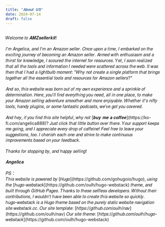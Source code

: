 ```yaml
---
title: "𝑨𝒃𝒐𝒖𝒕 𝑼𝑺"
date: 2024-07-14
draft: false
---
```

<br />
𝑊𝑒𝑙𝑐𝑜𝑚𝑒 𝑡𝑜 𝑨𝑴𝒁𝒔𝒆𝒍𝒍𝒆𝒓𝒌𝒊𝒕!
<br />
<br />
𝐼’𝑚 𝐴𝑛𝑔𝑒𝑙𝑖𝑐𝑎, 𝑎𝑛𝑑 𝐼’𝑚 𝑎𝑛 𝐴𝑚𝑎𝑧𝑜𝑛 𝑠𝑒𝑙𝑙𝑒𝑟. 𝑂𝑛𝑐𝑒 𝑢𝑝𝑜𝑛 𝑎 𝑡𝑖𝑚𝑒, 𝐼 𝑒𝑚𝑏𝑎𝑟𝑘𝑒𝑑 𝑜𝑛 𝑡ℎ𝑒 𝑒𝑥𝑐𝑖𝑡𝑖𝑛𝑔 𝑗𝑜𝑢𝑟𝑛𝑒𝑦 𝑜𝑓 𝑏𝑒𝑐𝑜𝑚𝑖𝑛𝑔 𝑎𝑛 𝐴𝑚𝑎𝑧𝑜𝑛 𝑠𝑒𝑙𝑙𝑒𝑟. 𝐴𝑟𝑚𝑒𝑑 𝑤𝑖𝑡ℎ 𝑒𝑛𝑡ℎ𝑢𝑠𝑖𝑎𝑠𝑚 𝑎𝑛𝑑 𝑎 𝑡ℎ𝑖𝑟𝑠𝑡 𝑓𝑜𝑟 𝑘𝑛𝑜𝑤𝑙𝑒𝑑𝑔𝑒, 𝐼 𝑠𝑐𝑜𝑢𝑟𝑒𝑑 𝑡ℎ𝑒 𝑖𝑛𝑡𝑒𝑟𝑛𝑒𝑡 𝑓𝑜𝑟 𝑟𝑒𝑠𝑜𝑢𝑟𝑐𝑒𝑠. 𝑌𝑒𝑡, 𝐼 𝑠𝑜𝑜𝑛 𝑟𝑒𝑎𝑙𝑖𝑧𝑒𝑑 𝑡ℎ𝑎𝑡 𝑎𝑙𝑙 𝑡ℎ𝑒 𝑡𝑜𝑜𝑙𝑠 𝑎𝑛𝑑 𝑖𝑛𝑓𝑜𝑟𝑚𝑎𝑡𝑖𝑜𝑛 𝐼 𝑛𝑒𝑒𝑑𝑒𝑑 𝑤𝑒𝑟𝑒 𝑠𝑐𝑎𝑡𝑡𝑒𝑟𝑒𝑑 𝑎𝑐𝑟𝑜𝑠𝑠 𝑡ℎ𝑒 𝑤𝑒𝑏. 𝐼𝑡 𝑤𝑎𝑠 𝑡ℎ𝑒𝑛 𝑡ℎ𝑎𝑡 𝐼 ℎ𝑎𝑑 𝑎 𝑙𝑖𝑔ℎ𝑡𝑏𝑢𝑙𝑏 𝑚𝑜𝑚𝑒𝑛𝑡: "𝑊ℎ𝑦 𝑛𝑜𝑡 𝑐𝑟𝑒𝑎𝑡𝑒 𝑎 𝑠𝑖𝑛𝑔𝑙𝑒 𝑝𝑙𝑎𝑡𝑓𝑜𝑟𝑚 𝑡ℎ𝑎𝑡 𝑏𝑟𝑖𝑛𝑔𝑠 𝑡𝑜𝑔𝑒𝑡ℎ𝑒𝑟 𝑎𝑙𝑙 𝑡ℎ𝑒 𝑒𝑠𝑠𝑒𝑛𝑡𝑖𝑎𝑙 𝑡𝑜𝑜𝑙𝑠 𝑎𝑛𝑑 𝑟𝑒𝑠𝑜𝑢𝑟𝑐𝑒𝑠 𝑓𝑜𝑟 𝐴𝑚𝑎𝑧𝑜𝑛 𝑠𝑒𝑙𝑙𝑒𝑟𝑠?"
<br />
<br />
𝐴𝑛𝑑 𝑠𝑜, 𝑡ℎ𝑖𝑠 𝑤𝑒𝑏𝑠𝑖𝑡𝑒 𝑤𝑎𝑠 𝑏𝑜𝑟𝑛 𝑜𝑢𝑡 𝑜𝑓 𝑚𝑦 𝑜𝑤𝑛 𝑒𝑥𝑝𝑒𝑟𝑖𝑒𝑛𝑐𝑒 𝑎𝑛𝑑 𝑎 𝑠𝑝𝑟𝑖𝑛𝑘𝑙𝑒 𝑜𝑓 𝑑𝑒𝑡𝑒𝑟𝑚𝑖𝑛𝑎𝑡𝑖𝑜𝑛. 𝐻𝑒𝑟𝑒, 𝑦𝑜𝑢’𝑙𝑙 𝑓𝑖𝑛𝑑 𝑒𝑣𝑒𝑟𝑦𝑡ℎ𝑖𝑛𝑔 𝑦𝑜𝑢 𝑛𝑒𝑒𝑑, 𝑎𝑙𝑙 𝑖𝑛 𝑜𝑛𝑒 𝑝𝑙𝑎𝑐𝑒, 𝑡𝑜 𝑚𝑎𝑘𝑒 𝑦𝑜𝑢𝑟 𝐴𝑚𝑎𝑧𝑜𝑛 𝑠𝑒𝑙𝑙𝑖𝑛𝑔 𝑎𝑑𝑣𝑒𝑛𝑡𝑢𝑟𝑒 𝑠𝑚𝑜𝑜𝑡ℎ𝑒𝑟 𝑎𝑛𝑑 𝑚𝑜𝑟𝑒 𝑒𝑛𝑗𝑜𝑦𝑎𝑏𝑙𝑒. 𝑊ℎ𝑒𝑡ℎ𝑒𝑟 𝑖𝑡'𝑠 𝑛𝑖𝑓𝑡𝑦 𝑡𝑜𝑜𝑙𝑠, ℎ𝑎𝑛𝑑𝑦 𝑝𝑙𝑢𝑔𝑖𝑛𝑠, 𝑜𝑟 𝑠𝑜𝑚𝑒 𝑓𝑎𝑛𝑡𝑎𝑠𝑡𝑖𝑐 𝑝𝑜𝑑𝑐𝑎𝑠𝑡𝑠, 𝑤𝑒’𝑣𝑒 𝑔𝑜𝑡 𝑦𝑜𝑢 𝑐𝑜𝑣𝑒𝑟𝑒𝑑.
<br />
<br />
𝐴𝑛𝑑 ℎ𝑒𝑦, 𝑖𝑓 𝑦𝑜𝑢 𝑓𝑖𝑛𝑑 𝑡ℎ𝑖𝑠 𝑠𝑖𝑡𝑒 ℎ𝑒𝑙𝑝𝑓𝑢𝑙, 𝑤ℎ𝑦 𝑛𝑜𝑡 [𝒃𝒖𝒚 𝒎𝒆 𝒂 𝒄𝒐𝒇𝒇𝒆𝒆](https://ko-fi.com/angelica888)? 𝐽𝑢𝑠𝑡 𝑐𝑙𝑖𝑐𝑘 𝑡ℎ𝑎𝑡 𝑙𝑖𝑡𝑡𝑙𝑒 𝑏𝑢𝑡𝑡𝑜𝑛 𝑜𝑣𝑒𝑟 𝑡ℎ𝑒𝑟𝑒. 𝑌𝑜𝑢𝑟 𝑠𝑢𝑝𝑝𝑜𝑟𝑡 𝑘𝑒𝑒𝑝𝑠 𝑚𝑒 𝑔𝑜𝑖𝑛𝑔, 𝑎𝑛𝑑 𝐼 𝑎𝑝𝑝𝑟𝑒𝑐𝑖𝑎𝑡𝑒 𝑒𝑣𝑒𝑟𝑦 𝑑𝑟𝑜𝑝 𝑜𝑓 𝑐𝑎𝑓𝑓𝑒𝑖𝑛𝑒! 𝐹𝑒𝑒𝑙 𝑓𝑟𝑒𝑒 𝑡𝑜 𝑙𝑒𝑎𝑣𝑒 𝑦𝑜𝑢𝑟 𝑠𝑢𝑔𝑔𝑒𝑠𝑡𝑖𝑜𝑛𝑠, 𝑡𝑜𝑜. 𝐼 𝑐ℎ𝑒𝑟𝑖𝑠ℎ 𝑒𝑎𝑐ℎ 𝑜𝑛𝑒 𝑎𝑛𝑑 𝑠𝑡𝑟𝑖𝑣𝑒 𝑡𝑜 𝑚𝑎𝑘𝑒 𝑐𝑜𝑛𝑡𝑖𝑛𝑢𝑜𝑢𝑠 𝑖𝑚𝑝𝑟𝑜𝑣𝑒𝑚𝑒𝑛𝑡𝑠 𝑏𝑎𝑠𝑒𝑑 𝑜𝑛 𝑦𝑜𝑢𝑟 𝑓𝑒𝑒𝑑𝑏𝑎𝑐𝑘.
<br />
<br />
𝑇ℎ𝑎𝑛𝑘𝑠 𝑓𝑜𝑟 𝑠𝑡𝑜𝑝𝑝𝑖𝑛𝑔 𝑏𝑦, 𝑎𝑛𝑑 ℎ𝑎𝑝𝑝𝑦 𝑠𝑒𝑙𝑙𝑖𝑛𝑔!
<br />
<br />
𝑨𝒏𝒈𝒆𝒍𝒊𝒄𝒂
<br />
<br />
𝑃𝑆：
<br />
𝑇ℎ𝑖𝑠 𝑤𝑒𝑏𝑠𝑖𝑡𝑒 𝑖𝑠 𝑝𝑜𝑤𝑒𝑟𝑒𝑑 𝑏𝑦 [𝐻𝑢𝑔𝑜](https://github.com/gohugoio/hugo), 𝑢𝑠𝑖𝑛𝑔 𝑡ℎ𝑒 [ℎ𝑢𝑔𝑜-𝑤𝑒𝑏𝑠𝑡𝑎𝑐𝑘](https://github.com/oulh/hugo-webstack) 𝑡ℎ𝑒𝑚𝑒, 𝑎𝑛𝑑 𝑏𝑢𝑖𝑙𝑡 𝑡ℎ𝑟𝑜𝑢𝑔ℎ 𝐺𝑖𝑡𝐻𝑢𝑏 𝑃𝑎𝑔𝑒𝑠. 𝑇ℎ𝑎𝑛𝑘s 𝑡𝑜 𝑡ℎ𝑒𝑠𝑒 𝑠𝑒𝑙𝑓𝑙𝑒𝑠𝑠 𝑑𝑒𝑣𝑒𝑙𝑜𝑝𝑒𝑟𝑠. 𝑊𝑖𝑡ℎ𝑜𝑢𝑡 𝑡ℎ𝑒𝑖𝑟 𝑐𝑜𝑛𝑡𝑟𝑖𝑏𝑢𝑡𝑖𝑜𝑛𝑠, 𝐼 𝑤𝑜𝑢𝑙𝑑𝑛'𝑡 ℎ𝑎𝑣𝑒 𝑏𝑒𝑒𝑛 𝑎𝑏𝑙𝑒 𝑡𝑜 𝑐𝑟𝑒𝑎𝑡𝑒 𝑡ℎ𝑖𝑠 𝑤𝑒𝑏𝑠𝑖𝑡𝑒 𝑠𝑜 𝑞𝑢𝑖𝑐𝑘𝑙𝑦.
<br />
ℎ𝑢𝑔𝑜-𝑤𝑒𝑏𝑠𝑡𝑎𝑐𝑘 𝑖𝑠 𝑎 𝐻𝑢𝑔𝑜 𝑡ℎ𝑒𝑚𝑒 𝑏𝑎𝑠𝑒𝑑 𝑜𝑛 𝑡ℎ𝑒 𝑝𝑢𝑟𝑒𝑙𝑦 𝑠𝑡𝑎𝑡𝑖𝑐 𝑤𝑒𝑏𝑠𝑖𝑡𝑒 𝑛𝑎𝑣𝑖𝑔𝑎𝑡𝑖𝑜𝑛 𝑠𝑖𝑡𝑒 𝑤𝑒𝑏𝑠𝑡𝑎𝑐𝑘.𝑐𝑐.
𝑂𝑢𝑟 𝑠𝑖𝑡𝑒 𝑡𝑒𝑚𝑝𝑙𝑎𝑡𝑒: [ℎ𝑡𝑡𝑝𝑠://𝑔𝑖𝑡ℎ𝑢𝑏.𝑐𝑜𝑚/𝑜𝑢𝑙ℎ/𝑛𝑎𝑣](https://github.com/oulh/nav)
𝑂𝑢𝑟 𝑠𝑖𝑡𝑒 𝑡ℎ𝑒𝑚𝑒: [ℎ𝑡𝑡𝑝𝑠://𝑔𝑖𝑡ℎ𝑢𝑏.𝑐𝑜𝑚/𝑜𝑢𝑙ℎ/ℎ𝑢𝑔𝑜-𝑤𝑒𝑏𝑠𝑡𝑎𝑐𝑘](https://github.com/oulh/hugo-webstack)


